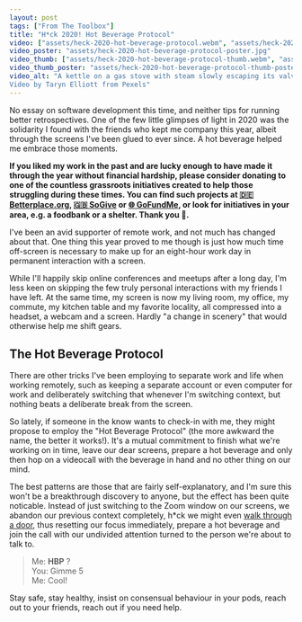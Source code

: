 ```yaml
---
layout: post
tags: ["From The Toolbox"]
title: "H*ck 2020! Hot Beverage Protocol"
video: ["assets/heck-2020-hot-beverage-protocol.webm", "assets/heck-2020-hot-beverage-protocol.mp4"]
video_poster: "assets/heck-2020-hot-beverage-protocol-poster.jpg"
video_thumb: ["assets/heck-2020-hot-beverage-protocol-thumb.webm", "assets/heck-2020-hot-beverage-protocol-thumb.mp4"]
video_thumb_poster: "assets/heck-2020-hot-beverage-protocol-thumb-poster.jpg"
video_alt: "A kettle on a gas stove with steam slowly escaping its valve. 
Video by Taryn Elliott from Pexels"
---
```

No essay on software development this time, and neither tips for running better retrospectives. One of the few little glimpses of light in 2020 was the solidarity I found with the friends who kept me company this year, albeit through the screens I've been glued to ever since. A hot beverage helped me embrace those moments.

**If you liked my work in the past and are lucky enough to have made it through the year without financial hardship, please consider donating to one of the countless grassroots initiatives created to help those struggling during these times. You can find such projects at [🇩🇪 Betterplace.org](https://www.betterplace.org/en/discover-projects/55-donate-corona), [🇬🇧 SoGive](https://app.sogive.org/) or [🌐 GoFundMe](https://www.gofundme.com/discover/charity-fundraiser), or look for initiatives in your area, e.g. a foodbank or a shelter. Thank you 🥰.** 

I've been an avid supporter of remote work, and not much has changed about that. One thing this year proved to me though is just how much time off-screen is necessary to make up for an eight-hour work day in permanent interaction with a screen. 

While I'll happily skip online conferences and meetups after a long day, I'm less keen on skipping the few truly personal interactions with my friends I have left. At the same time, my screen is now my living room, my office, my commute, my kitchen table and my favorite locality, all compressed into a headset, a webcam and a screen. Hardly "a change in scenery" that would otherwise help me shift gears.

## The Hot Beverage Protocol

There are other tricks I've been employing to separate work and life when working remotely, such as keeping a separate account or even computer for work and deliberately switching that whenever I'm switching context, but nothing beats a deliberate break from the screen.

So lately, if someone in the know wants to check-in with me, they might propose to employ the "Hot Beverage Protocol" (the more awkward the name, the better it works!). It's a mutual commitment to finish what we're working on in time, leave our dear screens, prepare a hot beverage and only then hop on a videocall with the beverage in hand and no other thing on our mind.

The best patterns are those that are fairly self-explanatory, and I'm sure this won't be a breakthrough discovery to anyone, but the effect has been quite noticable. Instead of just switching to the Zoom window on our screens, we abandon our previous context completely, h*ck we might even [walk through a door](https://www.scientificamerican.com/article/why-walking-through-doorway-makes-you-forget/), thus resetting our focus immediately, prepare a hot beverage and join the call with our undivided attention turned to the person we're about to talk to.

> Me: **HBP** ?  
> You: Gimme 5  
> Me: Cool!  

Stay safe, stay healthy, insist on consensual behaviour in your pods, reach out to your friends, reach out if you need help. 